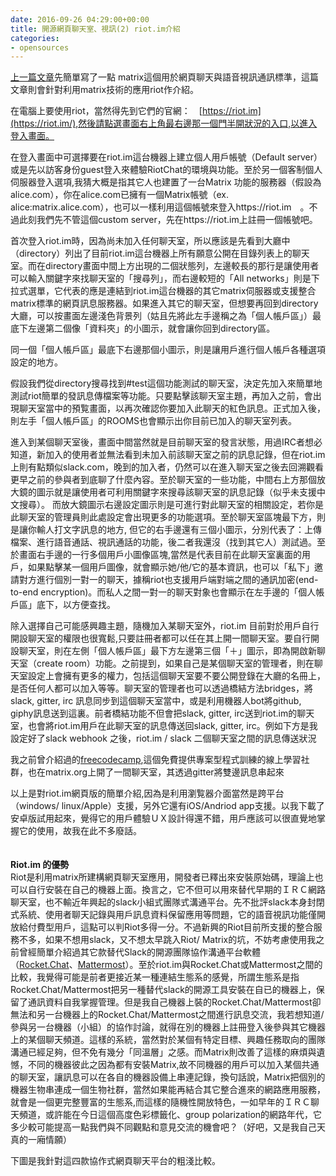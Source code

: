 ```yaml
---
date: 2016-09-26 04:29:00+00:00
title: 開源網頁聊天室、視訊(2) riot.im介紹
categories:
- opensources
---
```


[上一篇文章](http://self.jxtsai.info/2016/09/1-matrixorg.html)先簡單寫了一點 matrix這個用於網頁聊天與語音視訊通訊標準，這篇文章則會針對利用matrix技術的應用riot作介紹。  
  
在電腦上要使用riot，當然得先到它們的官網：　[https://riot.im](https://riot.im/),然後請點選畫面右上角最右邊那一個門半開狀況的入口,以進入登入畫面。   
[![]()](https://riot.im/)  
  
在登入畫面中可選擇要在riot.im這台機器上建立個人用戶帳號（Default server）或是先以訪客身份guest登入來體驗RiotChat的環境與功能。至於另一個客制個人伺服器登入選項,我猜大概是指其它人也建置了一台Matrix 功能的服務器（假設為alice.com），你在alice.com已擁有一個Matrix帳號（ex. alice:matrix.alice.com），也可以一樣利用這個帳號來登入https://riot.im　。不過此刻我們先不管這個custom server，先在https://riot.im上註冊一個帳號吧。  
[![]()](https://riot.im/app/#/login)  
  
首次登入riot.im時，因為尚未加入任何聊天室，所以應該是先看到大廳中（directory）列出了目前riot.im這台機器上所有願意公開在目錄列表上的聊天室。而在directory畫面中間上方出現的二個狀態列，左邊較長的那行是讓使用者可以輸入關鍵字來找聊天室的「搜尋列」，而右邊較短的「All networks」則是下拉式選單，它代表的應是連結到riot.im這台機器的其它matrix伺服器或支援整合matrix標準的網頁訊息服務器。如果進入其它的聊天室，但想要再回到directory大廳，可以按畫面左邊淺色背景列（姑且先將此左手邊稱之為「個人帳戶區」）最底下左邊第二個像「資料夾」的小圖示，就會讓你回到directory區。  
![]()   
  
同一個「個人帳戶區」最底下右邊那個小圖示，則是讓用戶進行個人帳戶各種選項設定的地方。  
![]()  
  
假設我們從directory搜尋找到#test這個功能測試的聊天室，決定先加入來簡單地測試riot簡單的發訊息傳檔案等功能。只要點擊該聊天室主題，再加入之前，會出現聊天室當中的預覧畫面，以再次確認你要加入此聊天的紅色訊息。正式加入後，則左手「個人帳戶區」的ROOMS也會顯示出你目前已加入的聊天室列表。  
![]()  
  
進入到某個聊天室後，畫面中間當然就是目前聊天室的發言狀態，用過IRC者想必知道，新加入的使用者並無法看到未加入前該聊天室之前的訊息記錄，但在riot.im上則有點類似slack.com，晚到的加入者，仍然可以在進入聊天室之後去回溯觀看更早之前的參與者到底聊了什麼內容。至於聊天室的一些功能，中間右上方那個放大鏡的圖示就是讓使用者可利用關鍵字來搜尋該聊天室的訊息記錄（似乎未支援中文搜尋）。 而放大鏡圖示右邊設定圖示則是可進行對此聊天室的相關設定，若你是此聊天室的管理員則此處設定會出現更多的功能選項。至於聊天室區塊最下方，則是讓你輸人打文字訊息的地方, 但它的右手邊還有三個小圖示，分別代表了：上傳檔案、進行語音通話、視訊通話的功能，後二者我還沒（找到其它人）測試過。至於畫面右手邊的一行多個用戶小圖像區塊,當然是代表目前在此聊天室裏面的用戶，如果點擊某一個用戶圖像，就會顯示她/他/它的基本資訊，也可以「私下」邀請對方進行個別一對一的聊天，據稱riot也支援用戶端對端之間的通訊加密(end-to-end encryption)。而私人之間一對一的聊天對象也會顯示在左手邊的「個人帳戶區」底下，以方便查找。  
![]()  
  
除入選擇自己可能感興趣主題，隨機加入某聊天室外，riot.im 目前對於用戶自行開設聊天室的權限也很寬鬆,只要註冊者都可以任在其上開一間聊天室。要自行開設聊天室，則在左側「個人帳戶區」最下方左邊第三個「＋」圖示，即為開啟新聊天室（create room）功能。之前提到，如果自己是某個聊天室的管理者，則在聊天室設定上會擁有更多的權力，包括這個聊天室要不要公開登錄在大廳的名冊上，是否任何人都可以加入等等。聊天室的管理者也可以透過橋結方法bridges，將slack, gitter, irc 訊息同步到這個聊天室當中，或是利用機器人bot將github, giphy訊息送到這裏。前者橋結功能不但會把slack, gitter, irc送到riot.im的聊天室，也會將riot.im用戶在此聊天室的訊息傳送回slack, gitter, irc。例如下方是我設定好了slack webhook 之後，riot.im / slack 二個聊天室之間的訊息傳送狀況  
![]()  
![]()  
![]()  
  
我之前曾介紹過的[freecodecamp](http://self.jxtsai.info/2016/03/free-code-camp.html),這個免費提供專案型程式訓練的線上學習社群，也在matrix.org上開了一間聊天室，其透過gitter將雙邊訊息串起來  
![]()  
  
以上是對riot.im網頁版的簡單介紹,因為是利用瀏覧器介面當然是跨平台（windows/ linux/Apple）支援，另外它還有iOS/Andriod app支援。以我下載了安卓版試用起來，覺得它的用戶體驗ＵＸ設計得還不錯，用戶應該可以很直覺地掌握它的使用，故我在此不多廢話。  
![]()  
![]()　  
  
**Riot.im 的優勢**  
Riot是利用matrix所建構網頁聊天室應用，開發者已釋出來安裝原始碼，理論上也可以自行安裝在自己的機器上面。換言之，它不但可以用來替代早期的ＩＲＣ網路聊天室，也不輸近年興起的slack小組式團隊式溝通平台。先不批評slack本身封閉式系統、使用者聊天記錄與用戶訊息資料保留應用等問題，它的語音視訊功能僅開放給付費型用戶，這點可以判Riot多得一分。不過新興的Riot目前所支援的整合服務不多，如果不想用slack，又不想太早跳入Riot/ Matrix的坑，不妨考慮使用我之前曾經簡單介紹過其它款替代Slack的開源團隊協作溝通平台軟體（[Rocket.Chat](http://self.jxtsai.info/2016/08/rocketchat.html)、[Mattermost](http://self.jxtsai.info/2016/08/mattermost.html)）。至於riot.im與Rocket.Chat或Mattermost之間的比較，我覺得可能是前者更接近某一種連結生態系的感覺，所謂生態系是指Rocket.Chat/Mattermost把另一種替代slack的開源工具安裝在自已的機器上，保留了通訊資料自我掌握管理。但是我自己機器上裝的Rocket.Chat/Mattermost卻無法和另一台機器上的Rocket.Chat/Mattermost之間進行訊息交流，我若想知道/參與另一台機器（小組）的協作討論，就得在別的機器上註冊登入後參與其它機器上的某個聊天頻道。這樣的系統，當然對於某個有特定目標、興趣任務取向的團隊溝通已經足夠，但不免有幾分「同溫層」之感。而Matrix則改善了這樣的麻煩與遺憾，不同的機器彼此之因為都有安裝Matrix,故不同機器的用戶可以加入某個共通的聊天室，讓訊息可以在各自的機器設備上串連記錄，換句話說，Matrix把個別的機器生物串連成一個生物社群，當然如果能再結合其它整合進來的網路應用服務，就會是一個更完整豐富的生態系,而這樣的隨機性開放特色，一如早年的ＩＲＣ聊天頻道，或許能在今日這個高度色彩標籤化、group polarization的網路年代，它多少較可能提高一點我們與不同觀點和意見交流的機會吧？（好吧，又是我自己天真的一廂情願）  
  
下圖是我針對這四款協作式網頁聊天平台的粗淺比較。  
![]()
